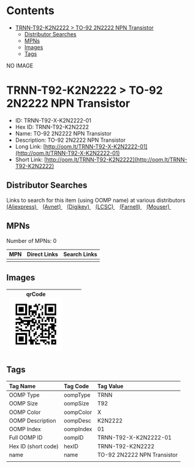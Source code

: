 



Contents
========

* [TRNN-T92-K2N2222 > TO-92 2N2222 NPN Transistor](#trnn-t92-k2n2222--to-92-2n2222-npn-transistor)
	* [Distributor Searches](#distributor-searches)
	* [MPNs](#mpns)
	* [Images](#images)
	* [Tags](#tags)
  
NO IMAGE  
# TRNN-T92-K2N2222 > TO-92 2N2222 NPN Transistor

- ID: TRNN-T92-X-K2N2222-01
- Hex ID: TRNN-T92-K2N2222
- Name: TO-92 2N2222 NPN Transistor
- Description: TO-92 2N2222 NPN Transistor
- Long Link: [http://oom.lt/TRNN-T92-X-K2N2222-01](http://oom.lt/TRNN-T92-X-K2N2222-01)
- Short Link: [http://oom.lt/TRNN-T92-K2N2222](http://oom.lt/TRNN-T92-K2N2222)

## Distributor Searches
  
Links to search for this item (using OOMP name) at various distributors  
[(Aliexpress) ](https://www.aliexpress.com/wholesale?SearchText=1117TO-92+2N2222+NPN+Transistor)&nbsp;&nbsp;&nbsp;[(Avnet) ](https://www.avnet.com/shop/us/search/TO-92+2N2222+NPN+Transistor)&nbsp;&nbsp;&nbsp;[(Digikey) ](https://www.digikey.co.uk/en/products/result?s=TO-92+2N2222+NPN+Transistor)&nbsp;&nbsp;&nbsp;[(LCSC) ](https://www.lcsc.com/search?q=TO-92+2N2222+NPN+Transistor)&nbsp;&nbsp;&nbsp;[(Farnell) ](https://uk.farnell.com/search?st=TO-92+2N2222+NPN+Transistor)&nbsp;&nbsp;&nbsp;[(Mouser) ](https://www.mouser.com/c/?q=TO-92+2N2222+NPN+Transistor)&nbsp;&nbsp;&nbsp;
## MPNs
  
Number of MPNs: 0  

|MPN|Direct Links|Search Links|
| :--- | :--- | :--- |
||||

## Images
  

|qrCode<br>[![](https://raw.githubusercontent.com/oomlout/oomlout_OOMP_parts_V2/main/TRNN/T92/X/K2N2222/01/qrCode_140.png)](https://github.com/oomlout/oomlout_OOMP_parts_V2/tree/main/TRNN/T92/X/K2N2222/01/qrCode.png)||||
| :---: | :---: | :---: | :---: |

## Tags
  

|Tag Name|Tag Code|Tag Value|
| :--- | :--- | :--- |
|OOMP Type|oompType|TRNN|
|OOMP Size|oompSize|T92|
|OOMP Color|oompColor|X|
|OOMP Description|oompDesc|K2N2222|
|OOMP Index|oompIndex|01|
|Full OOMP ID|oompID|TRNN-T92-X-K2N2222-01|
|Hex ID (short code)|hexID|TRNN-T92-K2N2222|
|name|name|TO-92 2N2222 NPN Transistor|
||||
